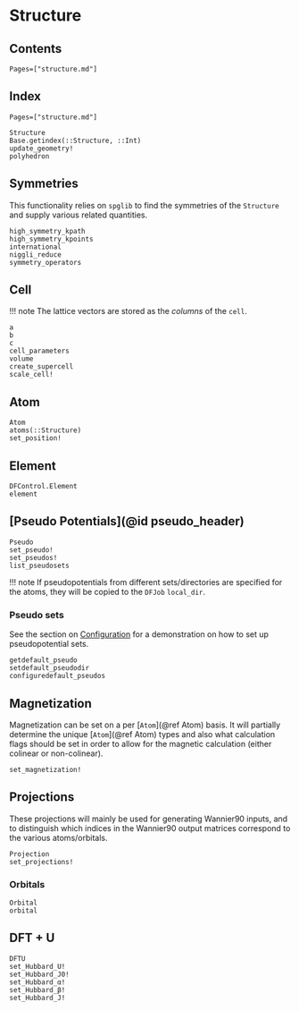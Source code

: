 # Structure
## Contents
```@contents
Pages=["structure.md"]
```
## Index
```@index
Pages=["structure.md"]
```


```@docs
Structure
Base.getindex(::Structure, ::Int)
update_geometry!
polyhedron
```

## Symmetries
This functionality relies on `spglib` to find the symmetries of the `Structure` and 
supply various related quantities.
```@docs
high_symmetry_kpath
high_symmetry_kpoints
international
niggli_reduce
symmetry_operators
```

## Cell
!!! note
    The lattice vectors are stored as the *columns* of the `cell`.
    
```@docs
a
b
c
cell_parameters
volume
create_supercell
scale_cell!
```

## Atom
```@docs
Atom
atoms(::Structure)
set_position!
```
## Element
```@docs
DFControl.Element
element
```

## [Pseudo Potentials](@id pseudo_header)
```@docs
Pseudo
set_pseudo!
set_pseudos!
list_pseudosets
```
!!! note
If pseudopotentials from different sets/directories are specified for the atoms, they will be 
copied to the `DFJob` `local_dir`.

### Pseudo sets
See the section on [Configuration](@ref) for a demonstration on how to set up pseudopotential sets.
```@docs
getdefault_pseudo
setdefault_pseudodir
configuredefault_pseudos
```

## Magnetization
Magnetization can be set on a per [`Atom`](@ref Atom) basis. It will partially determine the unique
[`Atom`](@ref Atom) types and also what calculation flags should be set in order to allow for the 
magnetic calculation (either colinear or non-colinear).
```@docs
set_magnetization!
```

## Projections
These projections will mainly be used for generating Wannier90 inputs, and to distinguish which indices
in the Wannier90 output matrices correspond to the various atoms/orbitals.
```@docs
Projection
set_projections!
```

### Orbitals
```@docs
Orbital
orbital
```

## DFT + U 
```@docs
DFTU
set_Hubbard_U!
set_Hubbard_J0!
set_Hubbard_α!
set_Hubbard_β!
set_Hubbard_J!
```
